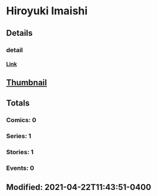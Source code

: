 # Hiroyuki  Imaishi 
## Details
### detail
#### [Link](http://marvel.com/comics/creators/13455/hiroyuki_imaishi?utm_campaign=apiRef&utm_source=225578a89fc76f3d20fbffda5d17a88d)
## [Thumbnail](http://i.annihil.us/u/prod/marvel/i/mg/b/40/image_not_available.jpg)
## Totals
### Comics: 0
### Series: 1
### Stories: 1
### Events: 0
## Modified: 2021-04-22T11:43:51-0400